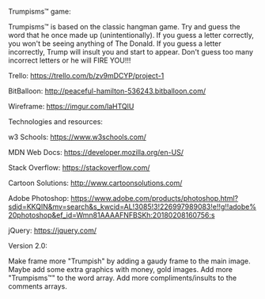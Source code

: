 Trumpisms™ game:

Trumpisms™ is based on the classic hangman game.
Try and guess the word that he once made up (unintentionally).
If you guess a letter correctly, you won't be seeing anything of The Donald.
If you guess a letter incorrectly, Trump will insult you and start to appear.
Don't guess too many incorrect letters or he will FIRE YOU!!!


Trello:
https://trello.com/b/zv9mDCYP/project-1

BitBalloon:
http://peaceful-hamilton-536243.bitballoon.com/

Wireframe:
https://imgur.com/laHTQlU


Technologies and resources:

w3 Schools:
https://www.w3schools.com/

MDN Web Docs:
https://developer.mozilla.org/en-US/

Stack Overflow:
https://stackoverflow.com/

Cartoon Solutions:
http://www.cartoonsolutions.com/

Adobe Photoshop:
https://www.adobe.com/products/photoshop.html?sdid=KKQIN&mv=search&s_kwcid=AL!3085!3!226997989083!e!!g!!adobe%20photoshop&ef_id=Wmn81AAAAFNFBSKh:20180208160756:s

jQuery:
https://jquery.com/


Version 2.0:

Make frame more "Trumpish" by adding a gaudy frame to the main image.
Maybe add some extra graphics with money, gold images.
Add more "Trumpisms™" to the word array.
Add more compliments/insults to the comments arrays.

